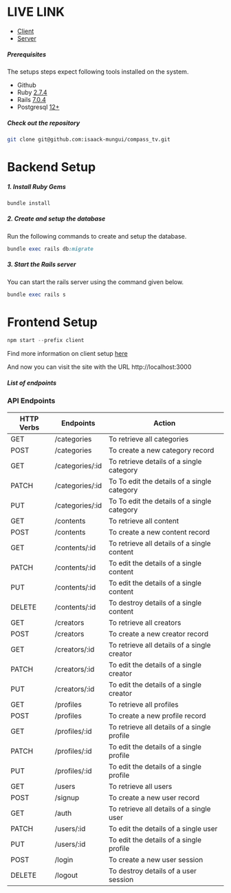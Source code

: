 LIVE LINK
===============================================================
- [Client](https://compasstv.vercel.app/)
- [Server](https://compasstv-production.up.railway.app/)

##### Prerequisites

The setups steps expect following tools installed on the system.

- Github
- Ruby [2.7.4](https://github.com/ruby/www.ruby-lang.org)
- Rails [7.0.4](https://github.com/rails/rails/tree/7-0-stable)
- Postgresql [12+](https://www.digitalocean.com/community/tutorials/how-to-use-postgresql-with-your-ruby-on-rails-application-on-ubuntu-20-04)

##### Check out the repository

```bash
git clone git@github.com:isaack-mungui/compass_tv.git
```

Backend Setup
===============================================================
##### 1. Install Ruby Gems

```ruby
bundle install
```

##### 2. Create and setup the database

Run the following commands to create and setup the database.

```ruby
bundle exec rails db:migrate
```

##### 3. Start the Rails server

You can start the rails server using the command given below.

```ruby
bundle exec rails s
```

Frontend Setup
================================================================
```javascript
npm start --prefix client
```
Find more information on client setup [here](./client)

And now you can visit the site with the URL http://localhost:3000

##### List of endpoints

### API Endpoints
| HTTP Verbs | Endpoints | Action |
| --- | --- | --- |
| GET | /categories | To retrieve all categories |
| POST | /categories | To create a new category record |
| GET | /categories/:id | To retrieve details of a single category |
| PATCH | /categories/:id | To To edit the details of a single category |
| PUT | /categories/:id | To To edit the details of a single category |
| GET | /contents | To retrieve all content |
| POST | /contents | To create a new content record |
| GET | /contents/:id | To retrieve all details of a single content |
| PATCH | /contents/:id | To edit the details of a single content |
| PUT | /contents/:id | To edit the details of a single content |
| DELETE | /contents/:id | To destroy details of a single content |
| GET | /creators | To retrieve all creators |
| POST | /creators | To create a new creator record |
| GET | /creators/:id | To retrieve all details of a single creator |
| PATCH | /creators/:id | To edit the details of a single creator |
| PUT | /creators/:id | To edit the details of a single creator |
| GET | /profiles | To retrieve all profiles |
| POST | /profiles | To create a new profile record |
| GET | /profiles/:id | To retrieve all details of a single profile |
| PATCH | /profiles/:id | To edit the details of a single profile |
| PUT | /profiles/:id | To edit the details of a single profile |
| GET | /users | To retrieve all users |
| POST | /signup | To create a new user record |
| GET | /auth | To retrieve all details of a single user |
| PATCH | /users/:id | To edit the details of a single user |
| PUT | /users/:id | To edit the details of a single profile |
| POST | /login | To create a new user session |
| DELETE | /logout | To destroy details of a user session |
